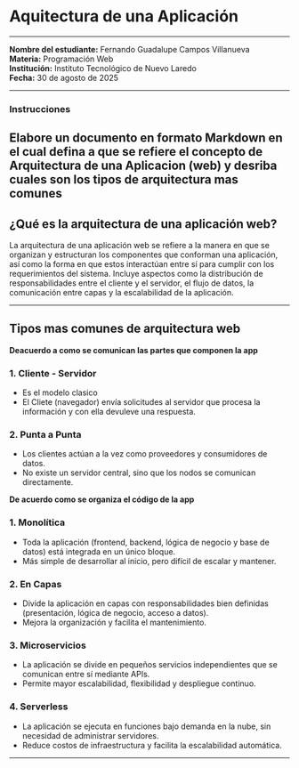 # Aquitectura de una Aplicación 
---
**Nombre del estudiante:** Fernando Guadalupe Campos Villanueva  
**Materia:** Programación Web   
**Institución:** Instituto Tecnológico de Nuevo Laredo  
**Fecha:** 30 de agosto de 2025  

---
### Instrucciones
Elabore un documento en formato Markdown en el cual defina
a que se refiere el concepto de Arquitectura de una Aplicacion (web)
y desriba cuales son los tipos de arquitectura mas comunes
---

## ¿Qué es la arquitectura de una aplicación web?
La arquitectura de una aplicación web se refiere a la manera en que se organizan y estructuran los componentes que conforman una aplicación, así como la forma en que estos interactúan entre sí para cumplir con los requerimientos del sistema.
Incluye aspectos como la distribución de responsabilidades entre el cliente y el servidor, el flujo de datos, la comunicación entre capas y la escalabilidad de la aplicación.

---
## Tipos mas comunes de arquitectura web 
**Deacuerdo a como se comunican las partes que componen la app**
### 1. Cliente - Servidor 
- Es el modelo clasico 
- El Cliete (navegador) envía solicitudes al servidor que procesa la información y con ella devuleve una respuesta. 
### 2. Punta a Punta 
- Los clientes actúan a la vez como proveedores y consumidores de datos. 
- No existe un servidor central, sino que los nodos se comunican directamente.

**De acuerdo como se organiza el código de la app**

### 1. Monolítica
- Toda la aplicación (frontend, backend, lógica de negocio y base de datos) está integrada en un único bloque.
- Más simple de desarrollar al inicio, pero difícil de escalar y mantener.
### 2. En Capas 
- Divide la aplicación en capas con responsabilidades bien definidas (presentación, lógica de negocio, acceso a datos).
- Mejora la organización y facilita el mantenimiento. 
### 3. Microservicios
- La aplicación se divide en pequeños servicios independientes que se comunican entre sí mediante APIs.
- Permite mayor escalabilidad, flexibilidad y despliegue continuo.
### 4. Serverless
- La aplicación se ejecuta en funciones bajo demanda en la nube, sin necesidad de administrar servidores.
- Reduce costos de infraestructura y facilita la escalabilidad automática.

---